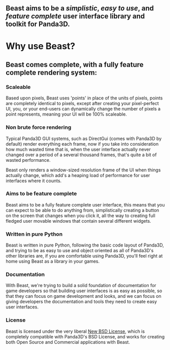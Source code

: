 ## Beast aims to be a _simplistic_, _easy to use_, and _feature complete_ user interface library and toolkit for Panda3D. ##


# Why use Beast? #

## Beast comes complete, with a fully feature complete rendering system: ##

### Scaleable ###
Based upon pixels, Beast uses 'points' in place of the units of pixels, points are completely identical to pixels, except after creating your pixel-perfect UI, you, or your end-users can dynamically change the number of pixels a point represents, meaning your UI will be 100% scaleable.

### Non brute force rendering ###
Typical Panda3D GUI systems, such as DirectGui (comes with Panda3D by default) render everything each frame, now if you take into consideration how much wasted time that is, when the user interface actually never changed over a period of a several thousand frames, that's quite a bit of wasted performance.

Beast only renders a window-sized resolution frame of the UI when things actually change, which add's a heaping load of performance for user interfaces where it counts.

### Aims to be feature complete ###
Beast aims to be a fully feature complete user interface, this means that you can expect to be able to do anything from, simplistically creating a button on the screen that changes when you click it, all the way to creating full fledged user movable windows that contain several different widgets.

### Written in pure Python ###
Beast is written in pure Python, following the basic code layout of Panda3D, and trying to be as easy to use and object oriented as all of Panda3D's other libraries are, if you are comfortable using Panda3D, you'll feel right at home using Beast as a library in your games.

### Documentation ###
With Beast, we're trying to build a solid foundation of documentation for game developers so that building user interfaces is as easy as possible, so that they can focus on game development and looks, and we can focus on giving developers the documentation and tools they need to create easy user interfaces.

### License ###
Beast is licensed under the very liberal [New BSD License](License.md), which is completely compatible with Panda3D's BSD License, and works for creating both Open Source and Commercial applications with Beast.
